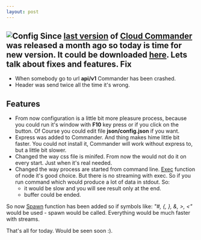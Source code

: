 ```yaml
---
layout: post
---
```


![Config](http://cloudcmd.io/img/screen/config.png)
Since [last version](http://blog.cloudcmd.io/post/cloud-commander-v0.5.0 "Cloud Commander v0.5.0") of [Cloud Commander](http://cloudcmd.io "Cloud Commander") was released a month ago so today is time for new version. It could be downloaded [here](https://github.com/coderaiser/cloudcmd/releases/tag/v0.6.0 "Cloud Commander v0.6.0"). Lets talk about fixes and features.
Fix
------
- When somebody go to url **api/v1** Commander has been crashed.
- Header was send twice all the time it's wrong.

Features
------
- From now configuration is a little bit more pleasure process, because
you could run it's window with **F10** key press or if you click on the
button. Of Course you could edit file **json/config.json** if you want.
- Express was added to Commander. And thing makes hime little bit faster.
You could not install it, Commander will work without express to,
but a little bit slower.
- Changed the way css file is minifed. From now the would not do it
on every start. Just when it's real needed.
- Changed the way process are started from command line.
[Exec](http://nodejs.org/api/child_process.html#child_process_child_process_exec_command_options_callback "Exec")
function of node it's good choice. But there is no streaming with exec. So if you run command which
would produce a lot of data in stdout. So:
  - it would be slow and you will see result only at the end.
  - buffer could be ended.

So now [Spawn](http://nodejs.org/api/child_process.html#child_process_child_process_spawn_command_args_options "Spawn") function has been added so if symbols like: *"#, {, }, &, >, <"* would be used - spawn would be called. Everything would be much faster with streams.

That's all for today. Would be seen soon :).
